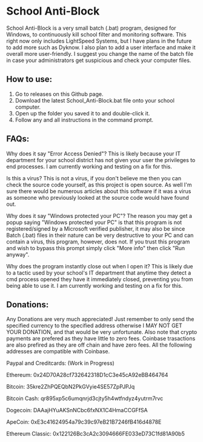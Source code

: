 # School Anti-Block
School Anti-Block is a very small batch (.bat) program, designed for Windows, to continuously kill school filter and monitoring software.
This right now only includes LightSpeed Systems, but I have plans in the future to add more such as Dyknow.
I also plan to add a user interface and make it overall more user-friendly.
I suggest you change the name of the batch file in case your administrators get suspicious and check your computer files.

## How to use:

1. Go to releases on this Github page.
2. Download the latest School_Anti-Block.bat file onto your school computer.
3. Open up the folder you saved it to and double-click it.
4. Follow any and all instructions in the command prompt.

## FAQs:

Why does it say "Error Access Denied"?
This is likely because your IT department for your school district has not given your user the privileges to end processes. I am currently working and testing on a fix for this.

Is this a virus?
This is not a virus, if you don't believe me then you can check the source code yourself, as this project is open source. As well I'm sure there would be numerous articles about this software if it was a virus as someone who previously looked at the source code would have found out.

Why does it say "Windows protected your PC"?
The reason you may get a popup saying "Windows protected your PC" is that this program is not registered/signed by a Microsoft verified publisher, it may also be since Batch (.bat) files in their nature can be very destructive to your PC and can contain a virus, this program, however, does not. If you trust this program and wish to bypass this prompt simply click "More info" then click "Run anyway".

Why does the program instantly close out when I open it?
This is likely due to a tactic used by your school's IT department that anytime they detect a cmd process opened they have it immediately closed, preventing you from being able to use it. I am currently working and testing on a fix for this.

## Donations:

Any Donations are very much appreciated! Just remember to only send the specified currency to the specified address otherwise I MAY NOT GET YOUR DONATION, and that would be very unfortunate. Also note that crypto payments are prefered as they have little to zero fees. Coinbase trasactions are also prefired as they are off chain and have zero fees. All the following addresses are compatible with Coinbase.

Paypal and Creditcards:
(Work in Progress)

Ethereum:
0x24D70A28cf732642318D1cC3e45cA92eBB464764

Bitcoin:
35kre2ZhPQEQbN2PkGVyie4SE57ZpPJPJq

Bitcoin Cash:
qr895xp5c6umqnrjd3cjty5h4wtfndyz4yutrm7rvc

Dogecoin:
DAAajHYuAKSnNCbc6fxNX1C4HmaCCGFfSA

ApeCoin:
0xE3c41624954a79c39c97eB21B7246fB416d4878E

Ethereum Classic:
0x122126Bc3cA2c3094666FE033eD73C1fd81A90b5
